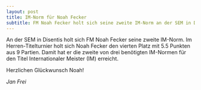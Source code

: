 ```yaml
---
layout: post
title: IM-Norm für Noah Fecker
subtitle: FM Noah Fecker holt sich seine zweite IM-Norm an der SEM in Disentis.
---
```


An der SEM in Disentis holt sich FM Noah Fecker seine zweite IM-Norm. Im Herren-Titelturnier holt sich Noah Fecker
den vierten Platz mit 5.5 Punkten aus 9 Partien. Damit hat er die zweite von drei benötigten IM-Normen für den Titel
Internationaler Meister (IM) erreicht.

Herzlichen Glückwunsch Noah!

_Jan Frei_

